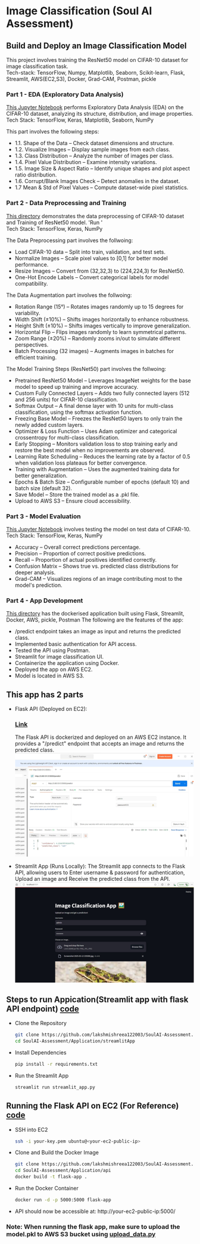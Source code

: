 # Image Classification (Soul AI Assessment)
## Build and Deploy an Image Classification Model
This project involves training the ResNet50 model on CIFAR-10 dataset for image classification task. 
<br>Tech-stack: TensorFlow, Numpy, Matplotlib, Seaborn, Scikit-learn, Flask, Streamlit, AWS(EC2,S3), Docker, Grad-CAM, Postman, pickle

### Part 1 - EDA (Exploratory Data Analysis)
[This Jupyter Notebook](https://github.com/lakshmishreea122003/SoulAI-Assessment/blob/main/EDA/EDA_CIFAR_10.ipynb) performs Exploratory Data Analysis (EDA) on the CIFAR-10 dataset, analyzing its structure, distribution, and image properties.
<br>Tech Stack: TensorFlow, Keras, Matplotlib, Seaborn, NumPy

This part involves the following steps:
- 1.1. Shape of the Data – Check dataset dimensions and structure.
- 1.2. Visualize Images – Display sample images from each class.
- 1.3. Class Distribution – Analyze the number of images per class.
- 1.4. Pixel Value Distribution – Examine intensity variations.
- 1.5. Image Size & Aspect Ratio – Identify unique shapes and plot aspect ratio distribution.
- 1.6. Corrupt/Blank Images Check – Detect anomalies in the dataset.
- 1.7 Mean & Std of Pixel Values – Compute dataset-wide pixel statistics.


### Part 2 - Data Preprocessing and Training
[This directory](https://github.com/lakshmishreea122003/SoulAI-Assessment/tree/main/Preprocess-Train) demonstrates the data preprocessing of CIFAR-10 dataset and Training of ResNet50 model.
'Run '
<br>Tech Stack: TensorFlow, Keras, NumPy

The Data Preprocessing part involves the follwoing:
- Load CIFAR-10 data – Split into train, validation, and test sets.
- Normalize Images – Scale pixel values to [0,1] for better model performance.
- Resize Images – Convert from (32,32,3) to (224,224,3) for ResNet50.
- One-Hot Encode Labels – Convert categorical labels for model compatibility.

The Data Augmentation part involves the follwoing:
- Rotation Range (15°) – Rotates images randomly up to 15 degrees for variability.
- Width Shift (±10%) – Shifts images horizontally to enhance robustness.
- Height Shift (±10%) – Shifts images vertically to improve generalization.
- Horizontal Flip – Flips images randomly to learn symmetrical patterns.
- Zoom Range (±20%) – Randomly zooms in/out to simulate different perspectives.
- Batch Processing (32 images) – Augments images in batches for efficient training.

The Model Training Steps (ResNet50) part involves the follwoing:
- Pretrained ResNet50 Model – Leverages ImageNet weights for the base model to speed up training and improve accuracy.
- Custom Fully Connected Layers – Adds two fully connected layers (512 and 256 units) for CIFAR-10 classification.
- Softmax Output – A final dense layer with 10 units for multi-class classification, using the softmax activation function.
- Freezing Base Model – Freezes the ResNet50 layers to only train the newly added custom layers.
- Optimizer & Loss Function – Uses Adam optimizer and categorical crossentropy for multi-class classification.
- Early Stopping – Monitors validation loss to stop training early and restore the best model when no improvements are observed.
- Learning Rate Scheduling – Reduces the learning rate by a factor of 0.5 when validation loss plateaus for better convergence.
- Training with Augmentation – Uses the augmented training data for better generalization.
- Epochs & Batch Size – Configurable number of epochs (default 10) and batch size (default 32).
- Save Model – Store the trained model as a .pkl file.
- Upload to AWS S3 – Ensure cloud accessibility.

### Part 3 - Model Evaluation
[This Jupyter Notebook](https://github.com/lakshmishreea122003/SoulAI-Assessment/blob/main/Test/Testing.ipynb) involves testing the model on test data of CIFAR-10.
<br>Tech Stack: TensorFlow, Keras, NumPy
- Accuracy – Overall correct predictions percentage.
- Precision – Proportion of correct positive predictions.
- Recall – Proportion of actual positives identified correctly.
- Confusion Matrix – Shows true vs. predicted class distributions for deeper analysis.
- Grad-CAM – Visualizes regions of an image contributing most to the model's prediction.

### Part 4 - App Development
[This directory](https://github.com/lakshmishreea122003/SoulAI-Assessment/tree/main/Application) has the dockerised application built using Flask, Streamlit, Docker, AWS, pickle, Postman
The following are the features of the app:
- /predict endpoint takes an image as input and returns the predicted class.
- Implemented basic authentication for API access.
- Tested the API using Postman.
- Streamlit for image classification UI.
- Containerize the application using Docker.
- Deployed the app on AWS EC2.
- Model is located in AWS S3.

## This app has 2 parts
- Flask API (Deployed on EC2):
  ### [Link](http://3.80.131.5:5000)
  The Flask API is dockerized and deployed on an AWS EC2 instance. It provides a "/predict" endpoint that accepts an image and returns the predicted class.
  ![Flask API- Postman](https://github.com/lakshmishreea122003/SoulAI-Assessment/blob/main/API.jpg)

  
- Streamlit App (Runs Locally): The Streamlit app connects to the Flask API, allowing users to Enter username & password for authentication, Upload an image and Receive the predicted class from the API.
  ![Streamlit UI](https://github.com/lakshmishreea122003/SoulAI-Assessment/blob/main/StreamlitUI.jpg)


  
## Steps to run Appication(Streamlit app with flask API endpoint) [code](https://github.com/lakshmishreea122003/SoulAI-Assessment/tree/main/Application/streamlitApp)
- Clone the Repository
  ``` bash
  git clone https://github.com/lakshmishreea122003/SoulAI-Assessment.git
  cd SoulAI-Assessment/Application/streamlitApp
  ```
- Install Dependencies
  ``` bash
  pip install -r requirements.txt
  ```
- Run the Streamlit App
  ``` bash
  streamlit run streamlit_app.py
  ```
  
 ## Running the Flask API on EC2 (For Reference) [code](https://github.com/lakshmishreea122003/SoulAI-Assessment/tree/main/Application/api)
 - SSH into EC2
   ``` bash
   ssh -i your-key.pem ubuntu@<your-ec2-public-ip>
   ```
 - Clone and Build the Docker Image
   ``` bash
   git clone https://github.com/lakshmishreea122003/SoulAI-Assessment.git
   cd SoulAI-Assessment/Application/api
   docker build -t flask-app .
   ```
  - Run the Docker Container
    ``` bash
    docker run -d -p 5000:5000 flask-app
    ``` 
  - API should now be accessible at: http://your-ec2-public-ip:5000/
 ### Note: When running the flask app, make sure to upload the model.pkl to AWS S3 bucket using [upload_data.py](https://github.com/lakshmishreea122003/SoulAI-Assessment/blob/main/Preprocess-Train/Components/upload_s3.py)





